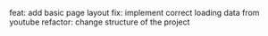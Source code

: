 feat: add basic page layout
fix: implement correct loading data from youtube
refactor: change structure of the project
